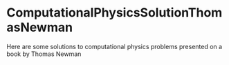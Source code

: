 # ComputationalPhysicsSolutionThomasNewman
Here are some solutions to computational physics problems presented on a book by Thomas Newman
